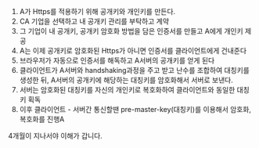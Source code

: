 1. A가 Https를 적용하기 위해 공개키와 개인키를 만든다.
2. CA 기업을 선택하고 내 공개키 관리를 부탁하고 계약
3. 그 기업이 내 공개키, 공개키 암호화 방법을 담은 인증서를 만들고 A에게 개인키 제공
4. A는 이제 공개키로 암호화된 Https가 아니면 인증서를 클라이언트에게 건내준다
5. 브라우저가 자동으로 인증서를 해독하고 A서버의 공개키를 얻게 된다
6. 클라이언트가 A서버와 handshaking과정을 주고 받고 난수를 조합하여 대칭키를 생성한 뒤, A서버의 공개키에 해당하는 대칭키를 암호화해서 서버로 보낸다.
7. 서버는 암호화된 대칭키를 자신의 개인키로 복호화하여 클라이언트와 동일한 대칭키 획독
8. 이후 클라이언트 - 서버간 통신할땐 pre-master-key(대칭키)를 이용해서 암호화, 복호화를 진행A

4개월이 지나서야 이해가 갑니다.
